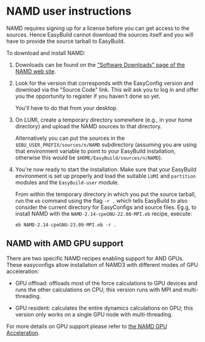 # NAMD user instructions

NAMD requires signing up for a license before you can get access to the
sources. Hence EasyBuild cannot download the sources itself and you will
have to provide the source tarball to EasyBuild.

To download and install NAMD:

1.  Downloads can be found on the 
    ["Software Downloads" page of the NAMD web site](https://www.ks.uiuc.edu/Development/Download/download.cgi?PackageName=NAMD).
    
2.  Look for the version that corresponds with the EasyConfig version and
    download via the "Source Code" link. This will ask you to log in and
    offer you the opportunity to register if you haven't done so yet.
    
    You'll have to do that from your desktop.
    
3.  On LUMI, create a temporary directory somewhere (e.g., in your home directory)
    and upload the NAMD sources to that directory.
    
    Alternatively you can put the sources in the
    `$EBU_USER_PREFIX/sources/n/NAMD` subdirectory (assuming you are using that 
    environment variable to point to your EasyBuild installation, otherwise this
    would be `$HOME/EasyBuild/sources/n/NAMD`).
    
4.  You're now ready to start the installation. Make sure that your EasyBuild
    environment is set up properly and load the suitable `LUMI` and `partition`
    modules and the `EasyBuild-user` module.
    
    From within the temporary directory in which you put the source tarball,
    run the `eb` command using the flag `-r .` which tells EasyBuild to also consider
    the current directory for EasyConfigs and source files. Eg.g, to install 
    NAMD with the `NAMD-2.14-cpeGNU-22.08-MPI.eb` recipe, execute:
    
    ```
    eb NAMD-2.14-cpeGNU-23.09-MPI.eb -r .
    ```

## NAMD with AMD GPU support

There are two specific NAMD recipes enabling support for AND GPUs. These easyconfigs
allow installation of NAMD3 with different modes of GPU acceleration:

*  GPU offload: offloads most of the force calculations to GPU devices and runs the 
   other calculations on CPU; this version runs with MPI and multi-threading.

*  GPU resident: calculates the entire dynamics calculations on GPU; this version 
   only works on a single GPU node with multi-threading.

For more details on GPU support please refer to [the NAMD GPU Acceleration](https://www.ks.uiuc.edu/Research/namd/3.0.2/ug/node102.html).
